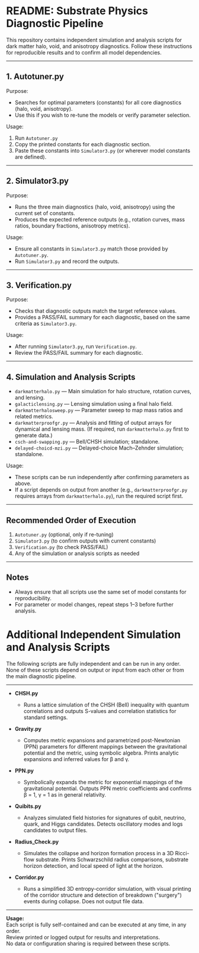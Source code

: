 # README: Substrate Physics Diagnostic Pipeline

This repository contains independent simulation and analysis scripts for dark matter halo, void, and anisotropy diagnostics. Follow these instructions for reproducible results and to confirm all model dependencies.

---

## 1. Autotuner.py

Purpose:
- Searches for optimal parameters (constants) for all core diagnostics (halo, void, anisotropy).
- Use this if you wish to re-tune the models or verify parameter selection.

Usage:
1. Run `Autotuner.py`
2. Copy the printed constants for each diagnostic section.
3. Paste these constants into `Simulator3.py` (or wherever model constants are defined).

---

## 2. Simulator3.py

Purpose:
- Runs the three main diagnostics (halo, void, anisotropy) using the current set of constants.
- Produces the expected reference outputs (e.g., rotation curves, mass ratios, boundary fractions, anisotropy metrics).

Usage:
- Ensure all constants in `Simulator3.py` match those provided by `Autotuner.py`.
- Run `Simulator3.py` and record the outputs.

---

## 3. Verification.py

Purpose:
- Checks that diagnostic outputs match the target reference values.
- Provides a PASS/FAIL summary for each diagnostic, based on the same criteria as `Simulator3.py`.

Usage:
- After running `Simulator3.py`, run `Verification.py`.
- Review the PASS/FAIL summary for each diagnostic.

---

## 4. Simulation and Analysis Scripts

- `darkmatterhalo.py` — Main simulation for halo structure, rotation curves, and lensing.
- `galacticlensing.py` — Lensing simulation using a final halo field.
- `darkmatterhalosweep.py` — Parameter sweep to map mass ratios and related metrics.
- `darkmatterproofgr.py` — Analysis and fitting of output arrays for dynamical and lensing mass. (If required, run `darkmatterhalo.py` first to generate data.)
- `csch-and-swapping.py` — Bell/CHSH simulation; standalone.
- `delayed-choicd-mzi.py` — Delayed-choice Mach–Zehnder simulation; standalone.

Usage:
- These scripts can be run independently after confirming parameters as above.
- If a script depends on output from another (e.g., `darkmatterproofgr.py` requires arrays from `darkmatterhalo.py`), run the required script first.

---

## Recommended Order of Execution

1. `Autotuner.py`  (optional, only if re-tuning)
2. `Simulator3.py`  (to confirm outputs with current constants)
3. `Verification.py`  (to check PASS/FAIL)
4. Any of the simulation or analysis scripts as needed

---

## Notes

- Always ensure that all scripts use the same set of model constants for reproducibility.
- For parameter or model changes, repeat steps 1–3 before further analysis.

# Additional Independent Simulation and Analysis Scripts

The following scripts are fully independent and can be run in any order. None of these scripts depend on output or input from each other or from the main diagnostic pipeline.

---

- **CHSH.py**
  - Runs a lattice simulation of the CHSH (Bell) inequality with quantum correlations and outputs S-values and correlation statistics for standard settings.

- **Gravity.py**
  - Computes metric expansions and parametrized post-Newtonian (PPN) parameters for different mappings between the gravitational potential and the metric, using symbolic algebra. Prints analytic expansions and inferred values for β and γ.

- **PPN.py**
  - Symbolically expands the metric for exponential mappings of the gravitational potential. Outputs PPN metric coefficients and confirms β = 1, γ = 1 as in general relativity.

- **Quibits.py**
  - Analyzes simulated field histories for signatures of qubit, neutrino, quark, and Higgs candidates. Detects oscillatory modes and logs candidates to output files.

- **Radius_Check.py**
  - Simulates the collapse and horizon formation process in a 3D Ricci-flow substrate. Prints Schwarzschild radius comparisons, substrate horizon detection, and local speed of light at the horizon.

- **Corridor.py**
  - Runs a simplified 3D entropy-corridor simulation, with visual printing of the corridor structure and detection of breakdown ("surgery") events during collapse. Does not output file data.

---

**Usage:**  
Each script is fully self-contained and can be executed at any time, in any order.  
Review printed or logged output for results and interpretations.  
No data or configuration sharing is required between these scripts.


